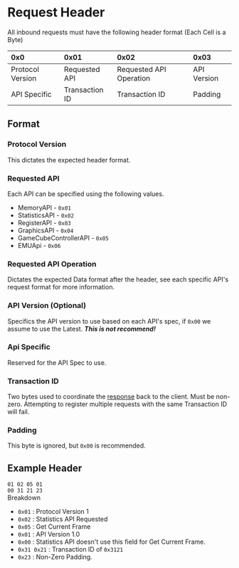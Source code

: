 # Request Header

All inbound requests must have the following header format (Each Cell is a Byte)


| 0x0              | 0x01           | 0x02                    | 0x03        | 
|:-----------------|:---------------|:------------------------|:------------|
| Protocol Version | Requested API  | Requested API Operation | API Version |
| API Specific     | Transaction ID | Transaction ID          | Padding     |

## Format

### Protocol Version

This dictates the expected header format.

### Requested API

Each API can be specified using the following values.

- MemoryAPI - `0x01`
- StatisticsAPI - `0x02`
- RegisterAPI - `0x03`
- GraphicsAPI - `0x04`
- GameCubeControllerAPI - `0x05`
- EMUApi - `0x06`

### Requested API Operation

Dictates the expected Data format after the header, see each specific API's request format for more information.

### API Version (Optional)

Specifics the API version to use based on each API's spec, if `0x00` we assume to use the Latest. ***This is not recommend!***

### Api Specific

Reserved for the API Spec to use.

### Transaction ID

Two bytes used to coordinate the [response](../response/socket_response.md) back to the client. 
Must be non-zero. Attempting to register multiple requests with the same Transaction ID will fail. 

### Padding

This byte is ignored, but `0x00` is recommended.


## Example Header

`01 02 05 01` </br>
`00 31 21 23` </br>
Breakdown
- `0x01` : Protocol Version 1
- `0x02` : Statistics API Requested
- `0x05` : Get Current Frame
- `0x01` : API Version 1.0
- `0x00` : Statistics API doesn't use this field for Get Current Frame.
- `0x31 0x21` : Transaction ID of `0x3121`
- `0x23` : Non-Zero Padding.
